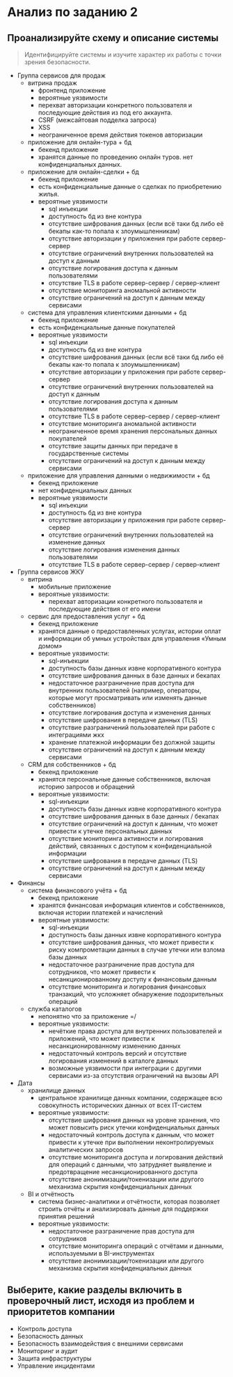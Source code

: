 # Анализ по заданию 2

## Проанализируйте схему и описание системы

> Идентифицируйте системы и изучите характер их работы с точки зрения безопасности.

- Группа сервисов для продаж
  - витрина продаж
    - фронтенд приложение
    - вероятные уязвимости
     - перехват авторизации конкретного пользователя и последующие действия из под его аккаунта.
     - CSRF (межсайтовая подделка запроса) 
     - XSS
     - неограниченное время действия токенов авторизации
  - приложение для онлайн-тура + бд
    - бекенд приложение
    - хранятся данные по проведению онлайн туров. нет конфиденциальных данных.
  - приложение для онлайн-сделки + бд
    - бекенд приложение
    - есть конфиденциальные данные о сделках по приобретению жилья.
    - вероятные уязвимости
      - sql инъекции
      - доступность бд из вне контура
      - отсутствие шифрования данных (если всё таки бд либо её бекапы как-то попала к злоумышленникам)
      - отсутствие авторизации у приложения при работе сервер-сервер
      - отсутствие ограничений внутренних пользователей на доступ к данным
      - отсутствие логирования доступа к данным пользователями
      - отсутствие TLS в работе сервер-сервер / сервер-клиент
      - отсутствие мониторинга аномальной активности
      - отсутствие ограничений на доступ к данным между сервисами
  - система для управления клиентскими данными + бд
    - бекенд приложение
    - есть конфиденциальные данные покупателей
    - вероятные уязвимости
      - sql инъекции
      - доступность бд из вне контура
      - отсутствие шифрования данных (если всё таки бд либо её бекапы как-то попала к злоумышленникам)
      - отсутствие авторизации у приложения при работе сервер-сервер
      - отсутствие ограничений внутренних пользователей на доступ к данным
      - отсутствие логирования доступа к данным пользователями
      - отсутствие TLS в работе сервер-сервер / сервер-клиент
      - отсутствие мониторинга аномальной активности
      - неограниченное время хранения персональных данных покупателей
      - отсутствие защиты данных при передаче в государственные системы
      - отсутствие ограничений на доступ к данным между сервисами
  - приложение для управления данными о недвижимости + бд
    - бекенд приложение
    - нет конфиденциальных данных
    - вероятные уязвимости
      - sql инъекции
      - доступность бд из вне контура
      - отсутствие авторизации у приложения при работе сервер-сервер
      - отсутствие ограничений внутренних пользователей на изменение данных
      - отсутствие логирования изменения данных пользователями
      - отсутствие TLS в работе сервер-сервер / сервер-клиент
- Группа сервисов ЖКУ
  - витрина
    - мобильные приложение
    - вероятные уязвимости:
      - перехват авторизации конкретного пользователя и последующие действия от его имени
  - сервис для предоставления услуг + бд
    - бекенд приложение
    - хранятся данные о предоставленных услугах, истории оплат и информации об умных устройствах для управления «Умным домом»
    - вероятные уязвимости:
      - sql-инъекции
      - доступность базы данных извне корпоративного контура
      - отсутствие шифрования данных в базе данных и бекапах
      - недостаточное разграничение прав доступа для внутренних пользователей (например, операторы, которые могут просматривать или изменять данные собственников)
      - отсутствие логирования доступа и изменения данных
      - отсутствие шифрования в передаче данных (TLS)
      - отсутствие разграничений пользователей при работе с интеграциями жкх
      - хранение платежной информации без должной защиты
      - отсутствие ограничений на доступ к данным между сервисами
  - CRM для собственников + бд
    - бекенд приложение
    - хранятся персональные данные собственников, включая историю запросов и обращений
    - вероятные уязвимости:
      - sql-инъекции
      - доступность базы данных извне корпоративного контура
      - отсутствие шифрования данных в базе данных / бекапах
      - отсутствие ограничений на доступ к данным, что может привести к утечке персональных данных
      - отсутствие мониторинга активности и логирования действий, связанных с доступом к конфиденциальной информации
      - отсутствие шифрования в передаче данных (TLS)
      - отсутствие ограничений на доступ к данным между сервисами
- Финансы
  - система финансового учёта + бд
    - бекенд приложение
    - хранятся финансовая информация клиентов и собственников, включая истории платежей и начислений
    - вероятные уязвимости:
      - sql-инъекции
      - доступность базы данных извне корпоративного контура
      - отсутствие шифрования данных, что может привести к риску компрометации данных в случае утечки или взлома базы данных
      - недостаточное разграничение прав доступа для сотрудников, что может привести к несанкционированному доступу к финансовым данным
      - отсутствие мониторинга и логирования финансовых транзакций, что усложняет обнаружение подозрительных операций
  - служба каталогов
    - непонятно что за приложение =/
    - вероятные уязвимости:
      - нечёткие права доступа для внутренних пользователей и приложений, что может привести к несанкционированному изменению данных
      - недостаточный контроль версий и отсутствие логирования изменений в каталоге данных
      - возможные уязвимости при интеграции с другими сервисами из-за отсутствия ограничений на вызовы API
- Дата
  - хранилище данных
    - центральное хранилище данных компании, содержащее всю совокупность исторических данных от всех IT-систем
    - вероятные уязвимости:
      - отсутствие шифрования данных на уровне хранения, что может повысить риск утечки конфиденциальных данных
      - недостаточный контроль доступа к данным, что может привести к утечке при выполнении неконтролируемых аналитических запросов
      - отсутствие мониторинга доступа и логирования действий для операций с данными, что затрудняет выявление и предотвращение несанкционированного доступа
      - отсутствие анонимизации/токенизации или другого механизма скрытия конфиденциальных данных
  - BI и отчётность
    - система бизнес-аналитики и отчётности, которая позволяет строить отчёты и анализировать данные для поддержки принятия решений
    - вероятные уязвимости:
      - недостаточное разграничение прав доступа для сотрудников
      - отсутствие мониторинга операций с отчётами и данными, используемыми в BI-инструментах
      - отсутствие анонимизации/токенизации или другого механизма скрытия конфиденциальных данных

## Выберите, какие разделы включить в проверочный лист, исходя из проблем и приоритетов компании

- Контроль доступа
- Безопасность данных
- Безопасность взаимодействия с внешними сервисами
- Мониторинг и аудит
- Защита инфраструктуры
- Управление инцидентами
